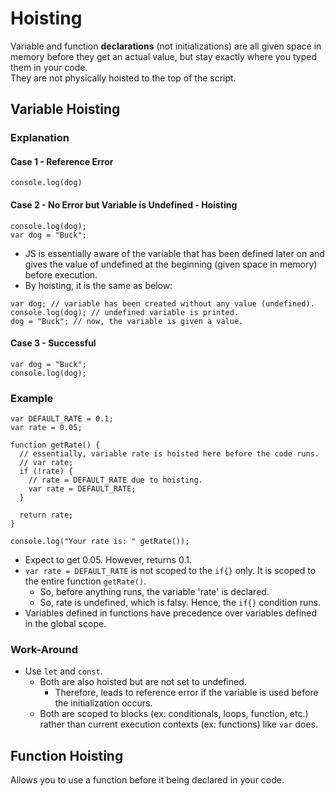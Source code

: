 # Hoisting

Variable and function **declarations** (not initializations) are all given space in memory before they get an actual value, but stay exactly where you typed them in your code.  
They are not physically hoisted to the top of the script.


## Variable Hoisting

### Explanation

#### Case 1 - Reference Error
```
console.log(dog)
```

#### Case 2 - No Error but Variable is Undefined - Hoisting
```
console.log(dog);
var dog = "Buck";
```
- JS is essentially aware of the variable that has been defined later on and gives the value of undefined at the beginning (given space in memory) before execution.
- By hoisting, it is the same as below:
```
var dog; // variable has been created without any value (undefined).
console.log(dog); // undefined variable is printed.
dog = "Buck"; // now, the variable is given a value.
```

#### Case 3 - Successful
```
var dog = "Buck";
console.log(dog);
```

### Example
```
var DEFAULT_RATE = 0.1;
var rate = 0.05;

function getRate() {
  // essentially, variable rate is hoisted here before the code runs.
  // var rate;
  if (!rate) {
    // rate = DEFAULT_RATE due to hoisting.
    var rate = DEFAULT_RATE;
  }
  
  return rate;
}

console.log("Your rate is: " getRate());
```
- Expect to get 0.05. However, returns 0.1.
- `var rate = DEFAULT_RATE` is not scoped to the `if{}` only. It is scoped to the entire function `getRate()`.
  - So, before anything runs, the variable 'rate' is declared.
  - So, rate is undefined, which is falsy. Hence, the `if{}` condition runs.
- Variables defined in functions have precedence over variables defined in the global scope.

### Work-Around
- Use `let` and `const`.
  - Both are also hoisted but are not set to undefined.
    - Therefore, leads to reference error if the variable is used before the initialization occurs.
  - Both are scoped to blocks (ex: conditionals, loops, function, etc.) rather than current execution contexts (ex: functions) like `var` does.

## Function Hoisting
Allows you to use a function before it being declared in your code.
